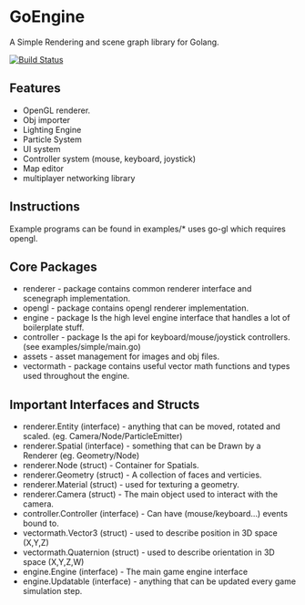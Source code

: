 # GoEngine

A Simple Rendering and scene graph library for Golang.

[![Build Status](https://travis-ci.org/walesey/go-engine.svg?branch=master)](https://travis-ci.org/walesey/go-engine)

## Features
* OpenGL renderer.
* Obj importer
* Lighting Engine
* Particle System
* UI system
* Controller system (mouse, keyboard, joystick)
* Map editor
* multiplayer networking library

## Instructions
Example programs can be found in examples/*
uses go-gl which requires opengl.

## Core Packages
* renderer - package contains common renderer interface and scenegraph implementation.
* opengl - package contains opengl renderer implementation.
* engine - package Is the high level engine interface that handles a lot of boilerplate stuff.
* controller - package Is the api for keyboard/mouse/joystick controllers. (see examples/simple/main.go)
* assets - asset management for images and obj files.
* vectormath - package contains useful vector math functions and types used throughout the engine.

## Important Interfaces and Structs
* renderer.Entity (interface) - anything that can be moved, rotated and scaled. (eg. Camera/Node/ParticleEmitter)
* renderer.Spatial (interface) - something that can be Drawn by a Renderer (eg. Geometry/Node)
* renderer.Node (struct) - Container for Spatials.
* renderer.Geometry (struct) - A collection of faces and verticies.
* renderer.Material (struct) - used for texturing a geometry.
* renderer.Camera (struct) - The main object used to interact with the camera.
* controller.Controller (interface) - Can have (mouse/keyboard...) events bound to.
* vectormath.Vector3 (struct) - used to describe position in 3D space (X,Y,Z)
* vectormath.Quaternion (struct) - used to describe orientation in 3D space (X,Y,Z,W)
* engine.Engine (interface) - The main game engine interface
* engine.Updatable (interface) - anything that can be updated every game simulation step.
